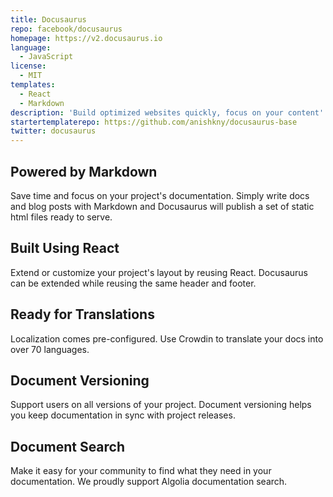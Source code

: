 ```yaml
---
title: Docusaurus
repo: facebook/docusaurus
homepage: https://v2.docusaurus.io
language:
  - JavaScript
license:
  - MIT
templates:
  - React
  - Markdown
description: 'Build optimized websites quickly, focus on your content'
startertemplaterepo: https://github.com/anishkny/docusaurus-base
twitter: docusaurus
---
```


## Powered by Markdown

Save time and focus on your project's documentation. Simply write docs and blog posts with Markdown and Docusaurus will publish a set of static html files ready to serve.

## Built Using React

Extend or customize your project's layout by reusing React. Docusaurus can be extended while reusing the same header and footer.

## Ready for Translations

Localization comes pre-configured. Use Crowdin to translate your docs into over 70 languages.

## Document Versioning

Support users on all versions of your project. Document versioning helps you keep documentation in sync with project releases.

## Document Search

Make it easy for your community to find what they need in your documentation. We proudly support Algolia documentation search.
